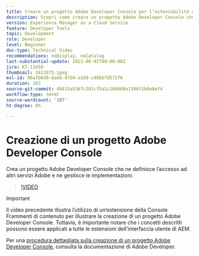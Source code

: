 ```yaml
---
title: Creare un progetto Adobe Developer Console per l’estensibilità dell’interfaccia utente di AEM
description: Scopri come creare un progetto Adobe Developer Console che ne definisca l’accesso ad altri servizi Adobe e ne gestisca le implementazioni.
version: Experience Manager as a Cloud Service
feature: Developer Tools
topic: Development
role: Developer
level: Beginner
doc-type: Technical Video
recommendations: noDisplay, noCatalog
last-substantial-update: 2023-06-02T00:00:00Z
jira: KT-11658
thumbnail: 3412875.jpeg
exl-id: 06afb6d0-6ae6-47d4-a3d9-c48bb7d572f6
duration: 163
source-git-commit: 48433a5367c281cf5a1c106b08a1306f1b0e8ef4
workflow-type: tm+mt
source-wordcount: '107'
ht-degree: 0%

---
```


# Creazione di un progetto Adobe Developer Console

Crea un progetto Adobe Developer Console che ne definisce l’accesso ad altri servizi Adobe e ne gestisce le implementazioni.

>[!VIDEO](https://video.tv.adobe.com/v/3442022?quality=12&learn=on&captions=ita)

>[!IMPORTANT]
>
> Il video precedente illustra l’utilizzo di un’estensione della Console Frammenti di contenuto per illustrare la creazione di un progetto Adobe Developer Console. Tuttavia, è importante notare che i concetti descritti possono essere applicati a tutte le estensioni dell’interfaccia utente di AEM.

Per una [procedura dettagliata sulla creazione di un progetto Adobe Developer Console](https://developer.adobe.com/uix/docs/services/aem-cf-console-admin/extension-development/#create-a-project-in-adobe-developer-console), consulta la documentazione di Adobe Developer.
